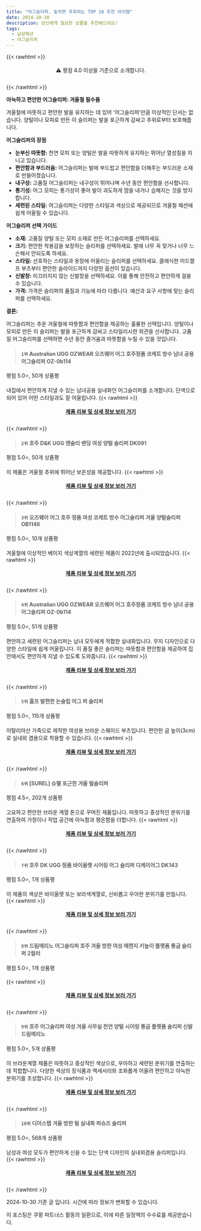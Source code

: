 ```yaml
---
title: "어그슬리퍼, 놓치면 후회하는 TOP 10 추천 아이템"
date: 2024-10-30
description: 당신에게 필요한 상품을 추천해드려요!
tags:
  - 남성패션
  - 어그슬리퍼
---
```

{{< rawhtml >}}<div class="toc" style="text-align: center; height: 50px; line-height: 2;">  <p>⚠️ 평점 4.0 이상을 기준으로 소개합니다.<br></p></div> {{< /rawhtml >}}

**아늑하고 편안한 어그슬리퍼: 겨울철 필수품**

겨울철에 따뜻하고 편안한 발을 유지하는 데 있어 '어그슬리퍼'만큼 이상적인 단서는 없습니다. 양털이나 모피로 만든 이 슬리퍼는 발을 포근하게 감싸고 추위로부터 보호해줍니다.

**어그슬리퍼의 장점**

* **눈부신 따뜻함:** 천연 모피 또는 양털은 발을 따뜻하게 유지하는 뛰어난 열성질을 지니고 있습니다.
* **편안함과 부드러움:** 어그슬리퍼는 발에 부드럽고 편안함을 더해주는 부드러운 소재로 만들어졌습니다.
* **내구성:** 고품질 어그슬리퍼는 내구성이 뛰어나며 수년 동안 편안함을 선사합니다.
* **통기성:** 어그 모피는 통기성이 좋아 발이 과도하게 땀을 내거나 습해지는 것을 방지합니다.
* **세련된 스타일:** 어그슬리퍼는 다양한 스타일과 색상으로 제공되므로 겨울철 패션에 쉽게 어울릴 수 있습니다.

**어그슬리퍼 선택 가이드**

* **소재:** 고품질 양털 또는 모피 소재로 만든 어그슬리퍼를 선택하세요.
* **크기:** 편안한 착용감을 보장하는 슬리퍼를 선택하세요. 발에 너무 꼭 맞거나 너무 느슨해서 안되도록 하세요.
* **스타일:** 선호하는 스타일과 옷장에 어울리는 슬리퍼를 선택하세요. 클래식한 미드캘프 부츠부터 편안한 슬라이드까지 다양한 옵션이 있습니다.
* **신발창:** 미끄러지지 않는 신발창을 선택하세요. 이를 통해 안전하고 편안하게 걸을 수 있습니다.
* **가격:** 가격은 슬리퍼의 품질과 기능에 따라 다릅니다. 예산과 요구 사항에 맞는 슬리퍼를 선택하세요.

**결론:**

어그슬리퍼는 추운 겨울철에 따뜻함과 편안함을 제공하는 훌륭한 선택입니다. 양털이나 모피로 만든 이 슬리퍼는 발을 포근하게 감싸고 스타일리시한 외관을 선사합니다. 고품질 어그슬리퍼를 선택하면 수년 동안 즐거움과 따뜻함을 누릴 수 있을 것입니다.


>#### `1위` Australian UGG OZWEAR 오즈웨어 어그 호주정품 코케트 방수 남녀 공용 어그슬리퍼 OZ-0b114
평점 5.0⭐, 50개 상품평

내집에서 편안하게 지낼 수 있는 남녀공용 실내화인 어그슬리퍼를 소개합니다. 단색으로되어 있어 어떤 스타일과도 잘 어울립니다.
{{< rawhtml >}}<div class="toc" style="text-align: center; height: 50px; line-height: 2;"><p><b><a href="https://link.coupang.com/re/AFFSDP?lptag=AF5033054&pageKey=8367621383&itemId=24177935581&vendorItemId=91381926575&traceid=V0-153-2a1efc354d05f2d6&clickBeacon=fd39b070-9693-11ef-bbaa-aad3633bd8c2%7E3&requestid=20241030165302431141225906&token=31850C%7CMIXED">제품 리뷰 및 상세 정보 보러 가기</a></b><br></p> </div>{{< /rawhtml >}}

>#### `2위` 호주 D&K UGG 앤슬리 밴딩 여성 양털 슬리퍼 DK091
평점 5.0⭐, 50개 상품평

이 제품은 겨울철 추위에 뛰어난 보온성을 제공합니다.
{{< rawhtml >}}<div class="toc" style="text-align: center; height: 50px; line-height: 2;"><p><b><a href="https://link.coupang.com/re/AFFSDP?lptag=AF5033054&pageKey=7703317571&itemId=20631007000&vendorItemId=87915310562&traceid=V0-153-3dca233e0f9566a1&requestid=20241030165302431141225906&token=31850C%7CMIXED">제품 리뷰 및 상세 정보 보러 가기</a></b><br></p> </div>{{< /rawhtml >}}

>#### `3위` 오즈웨어 어그 호주 정품 여성 코케트 방수 어그슬리퍼 겨울 양털슬리퍼 OB114II
평점 5.0⭐, 10개 상품평

겨울철에 이상적인 베이지 색상계열의 세련된 제품이 2022년에 출시되었습니다.
{{< rawhtml >}}<div class="toc" style="text-align: center; height: 50px; line-height: 2;"><p><b><a href="https://link.coupang.com/re/AFFSDP?lptag=AF5033054&pageKey=6828909211&itemId=16205282991&vendorItemId=91181059077&traceid=V0-153-d734cf853d7a1bfd&requestid=20241030165302431141225906&token=31850C%7CMIXED">제품 리뷰 및 상세 정보 보러 가기</a></b><br></p> </div>{{< /rawhtml >}}

>#### `4위` Australian UGG OZWEAR 오즈웨어 어그 호주정품 코케트 방수 남녀 공용 어그슬리퍼 OZ-0b114
평점 5.0⭐, 51개 상품평

편안하고 세련된 어그슬리퍼는 남녀 모두에게 적합한 실내화입니다. 무지 디자인으로 다양한 스타일에 쉽게 어울립니다. 이 품질 좋은 슬리퍼는 따뜻함과 편안함을 제공하여 집 안에서도 편안하게 지낼 수 있도록 도와줍니다.
{{< rawhtml >}}<div class="toc" style="text-align: center; height: 50px; line-height: 2;"><p><b><a href="https://link.coupang.com/re/AFFSDP?lptag=AF5033054&pageKey=8367621383&itemId=24177935588&vendorItemId=91381926596&traceid=V0-153-2a1efc354d05f2d6&clickBeacon=fd39b070-9693-11ef-a23b-d960e7a4ba02%7E3&requestid=20241030165302431141225906&token=31850C%7CMIXED">제품 리뷰 및 상세 정보 보러 가기</a></b><br></p> </div>{{< /rawhtml >}}

>#### `5위` 홈프 발편한 논슬립 어그 퍼 슬리퍼
평점 5.0⭐, 115개 상품평

이탈리아산 가죽으로 제작한 여성용 브라운 스웨이드 부츠입니다. 편안한 굽 높이(3cm)로 실내외 겸용으로 착용할 수 있습니다.
{{< rawhtml >}}<div class="toc" style="text-align: center; height: 50px; line-height: 2;"><p><b><a href="https://link.coupang.com/re/AFFSDP?lptag=AF5033054&pageKey=8388741679&itemId=24247585497&vendorItemId=91264534037&traceid=V0-153-5f932ec602284d61&requestid=20241030165302431141225906&token=31850C%7CMIXED">제품 리뷰 및 상세 정보 보러 가기</a></b><br></p> </div>{{< /rawhtml >}}

>#### `6위` [SUREL] 슈렐 포근한 겨울 털슬리퍼
평점 4.5⭐, 202개 상품평

고요하고 편안한 브라운 계열 톤으로 꾸며진 제품입니다. 따뜻하고 중성적인 분위기를 연출하여 가정이나 작업 공간에 아늑함과 평온함을 더합니다.
{{< rawhtml >}}<div class="toc" style="text-align: center; height: 50px; line-height: 2;"><p><b><a href="https://link.coupang.com/re/AFFSDP?lptag=AF5033054&pageKey=7670091845&itemId=20458406049&vendorItemId=87538319692&traceid=V0-153-5bedaeddbb81b854&clickBeacon=fd39b070-9693-11ef-97f5-50bdfa93a168%7E3&requestid=20241030165302431141225906&token=31850C%7CMIXED">제품 리뷰 및 상세 정보 보러 가기</a></b><br></p> </div>{{< /rawhtml >}}

>#### `7위` 호주 DK UGG 정품 바이올렛 시어링 어그 슬리퍼 디케이어그 DK143
평점 5.0⭐, 1개 상품평

이 제품의 색상은 바이올렛 또는 보라색계열로, 신비롭고 우아한 분위기를 만듭니다.
{{< rawhtml >}}<div class="toc" style="text-align: center; height: 50px; line-height: 2;"><p><b><a href="https://link.coupang.com/re/AFFSDP?lptag=AF5033054&pageKey=8383704031&itemId=24229321788&vendorItemId=91340571911&traceid=V0-153-6ac81acb98fdf160&requestid=20241030165302431141225906&token=31850C%7CMIXED">제품 리뷰 및 상세 정보 보러 가기</a></b><br></p> </div>{{< /rawhtml >}}

>#### `8위` 드림메리노 어그슬리퍼 호주 겨울 방한 여성 매켄지 키높이 플랫폼 통굽 슬리퍼 2컬러
평점 5.0⭐, 1개 상품평


{{< rawhtml >}}<div class="toc" style="text-align: center; height: 50px; line-height: 2;"><p><b><a href="https://link.coupang.com/re/AFFSDP?lptag=AF5033054&pageKey=8314828515&itemId=23995198497&vendorItemId=91016139128&traceid=V0-153-e561bae5432b77a0&clickBeacon=fd39b070-9693-11ef-b47d-bdc620202fa1%7E3&requestid=20241030165302431141225906&token=31850C%7CMIXED">제품 리뷰 및 상세 정보 보러 가기</a></b><br></p> </div>{{< /rawhtml >}}

>#### `9위` 호주 어그슬리퍼 여성 겨울 사무실 천연 양털 시어링 통굽 플랫폼 슬리퍼 신발 드림메리노
평점 5.0⭐, 5개 상품평

이 브라운계열 제품은 따뜻하고 중성적인 색상으로, 우아하고 세련된 분위기를 연출하는 데 적합합니다. 다양한 색상의 장식품과 액세서리와 조화롭게 어울려 편안하고 아늑한 분위기를 조성합니다.
{{< rawhtml >}}<div class="toc" style="text-align: center; height: 50px; line-height: 2;"><p><b><a href="https://link.coupang.com/re/AFFSDP?lptag=AF5033054&pageKey=8371451786&itemId=24191088021&vendorItemId=91208821478&traceid=V0-153-94fe647b27b8dff4&requestid=20241030165302431141225906&token=31850C%7CMIXED">제품 리뷰 및 상세 정보 보러 가기</a></b><br></p> </div>{{< /rawhtml >}}

>#### `10위` 디어스텝 겨울 방한 털 실내화 퍼슈즈 슬리퍼
평점 5.0⭐, 568개 상품평

남성과 여성 모두가 편안하게 신을 수 있는 단색 디자인의 실내외겸용 슬리퍼입니다.
{{< rawhtml >}}<div class="toc" style="text-align: center; height: 50px; line-height: 2;"><p><b><a href="https://link.coupang.com/re/AFFSDP?lptag=AF5033054&pageKey=8380181877&itemId=24216315800&vendorItemId=91233651200&traceid=V0-153-6a96106e23640635&clickBeacon=fd39d780-9693-11ef-8df2-34ca5a94191b%7E3&requestid=20241030165302431141225906&token=31850C%7CMIXED">제품 리뷰 및 상세 정보 보러 가기</a></b><br></p> </div>{{< /rawhtml >}}


2024-10-30 기준 글 입니다.
시간에 따라 정보가 변화할 수 있습니다.

이 포스팅은 쿠팡 파트너스 활동의 일환으로, 이에 따른 일정액의 수수료를 제공받습니다.